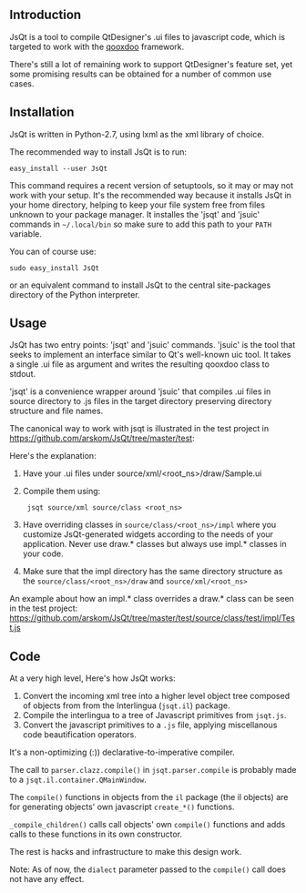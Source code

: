 Introduction
-------------

JsQt is a tool to compile QtDesigner's .ui files to javascript code,
which is targeted to work with the [qooxdoo](http://qooxdoo.org) framework.

There's still a lot of remaining work to support QtDesigner's feature
set, yet some promising results can be obtained for a number of
common use cases.


Installation
-------------

JsQt is written in Python-2.7, using lxml as the xml library of choice.

The recommended way to install JsQt is to run:

    easy_install --user JsQt

This command requires a recent version of setuptools, so it may or may
not work with your setup. It's the recommended way because it installs
JsQt in your home directory, helping to keep your file system free from
files unknown to your package manager. It installes the 'jsqt' and
'jsuic' commands in ``~/.local/bin`` so make sure to add this path to
your ``PATH`` variable.

You can of course use:

    sudo easy_install JsQt

or an equivalent command to install JsQt to the central site-packages directory
of the Python interpreter.

Usage
-----

JsQt has two entry points: 'jsqt' and 'jsuic' commands. 'jsuic' is the tool that
seeks to implement an interface similar to Qt's well-known uic tool. It takes a
single .ui file as argument and writes the resulting qooxdoo class to stdout.

'jsqt' is a convenience wrapper around 'jsuic' that compiles .ui files in source
directory to .js files in the target directory preserving directory structure
and file names.

The canonical way to work with jsqt is illustrated in the test project in
https://github.com/arskom/JsQt/tree/master/test:

Here's the explanation:

1. Have your .ui files under source/xml/<root_ns>/draw/Sample.ui
2. Compile them using:

        jsqt source/xml source/class <root_ns>

3. Have overriding classes in `source/class/<root_ns>/impl` where you customize
   JsQt-generated widgets according to the needs of your application. Never use
   draw.* classes but always use impl.* classes in your code.

4. Make sure that the impl directory has the same directory structure as the
   `source/class/<root_ns>/draw` and `source/xml/<root_ns>`

An example about how an impl.* class overrides a draw.* class can be seen in
the test project: https://github.com/arskom/JsQt/tree/master/test/source/class/test/impl/Test.js

Code
----

At a very high level, Here's how JsQt works:

1. Convert the incoming xml tree into a higher level object tree composed of
   objects from from the Interlingua (``jsqt.il``) package.
2. Compile the interlingua to a tree of Javascript primitives from ``jsqt.js``.
3. Convert the javascript primitives to a ``.js`` file, applying miscellanous
   code beautification operators.

It's a non-optimizing (:)) declarative-to-imperative compiler.

The call to ``parser.clazz.compile()`` in ``jsqt.parser.compile`` is probably
made to a ``jsqt.il.container.QMainWindow``.

The ``compile()`` functions in objects from the ``il`` package (the il objects)
are for generating objects' own javascript ``create_*()`` functions.

``_compile_children()`` calls call objects' own ``compile()`` functions and
adds calls to these functions in its own constructor.

The rest is hacks and infrastructure to make this design work.

Note: As of now, the ``dialect`` parameter passed to the ``compile()`` call does not
have any effect.
